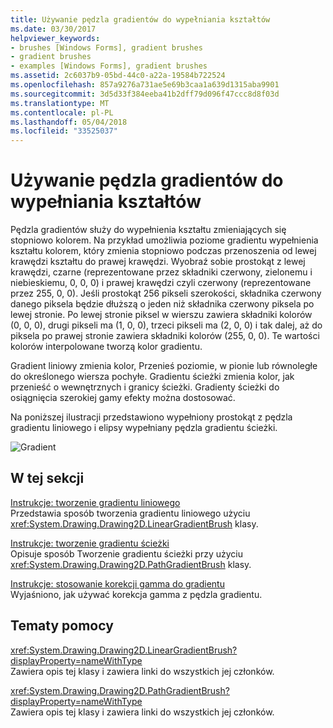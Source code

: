 ```yaml
---
title: Używanie pędzla gradientów do wypełniania kształtów
ms.date: 03/30/2017
helpviewer_keywords:
- brushes [Windows Forms], gradient brushes
- gradient brushes
- examples [Windows Forms], gradient brushes
ms.assetid: 2c6037b9-05bd-44c0-a22a-19584b722524
ms.openlocfilehash: 857a9276a731ae5e69b3caa1a639d1315aba9901
ms.sourcegitcommit: 3d5d33f384eeba41b2dff79d096f47ccc8d8f03d
ms.translationtype: MT
ms.contentlocale: pl-PL
ms.lasthandoff: 05/04/2018
ms.locfileid: "33525037"
---
```

# <a name="using-a-gradient-brush-to-fill-shapes"></a>Używanie pędzla gradientów do wypełniania kształtów
Pędzla gradientów służy do wypełnienia kształtu zmieniających się stopniowo kolorem. Na przykład umożliwia poziome gradientu wypełnienia kształtu kolorem, który zmienia stopniowo podczas przenoszenia od lewej krawędzi kształtu do prawej krawędzi. Wyobraź sobie prostokąt z lewej krawędzi, czarne (reprezentowane przez składniki czerwony, zielonemu i niebieskiemu, 0, 0, 0) i prawej krawędzi czyli czerwony (reprezentowane przez 255, 0, 0). Jeśli prostokąt 256 pikseli szerokości, składnika czerwony danego piksela będzie dłuższą o jeden niż składnika czerwony piksela po lewej stronie. Po lewej stronie piksel w wierszu zawiera składniki kolorów (0, 0, 0), drugi pikseli ma (1, 0, 0), trzeci pikseli ma (2, 0, 0) i tak dalej, aż do piksela po prawej stronie zawiera składniki kolorów (255, 0, 0). Te wartości kolorów interpolowane tworzą kolor gradientu.  
  
 Gradient liniowy zmienia kolor, Przenieś poziomie, w pionie lub równoległe do określonego wiersza pochyłe. Gradientu ścieżki zmienia kolor, jak przenieść o wewnętrznych i granicy ścieżki. Gradienty ścieżki do osiągnięcia szerokiej gamy efekty można dostosować.  
  
 Na poniższej ilustracji przedstawiono wypełniony prostokąt z pędzla gradientu liniowego i elipsy wypełniany pędzla gradientu ścieżki.  
  
 ![Gradient](../../../../docs/framework/winforms/advanced/media/gradient2.png "gradient2")  
  
## <a name="in-this-section"></a>W tej sekcji  
 [Instrukcje: tworzenie gradientu liniowego](../../../../docs/framework/winforms/advanced/how-to-create-a-linear-gradient.md)  
 Przedstawia sposób tworzenia gradientu liniowego użyciu <xref:System.Drawing.Drawing2D.LinearGradientBrush> klasy.  
  
 [Instrukcje: tworzenie gradientu ścieżki](../../../../docs/framework/winforms/advanced/how-to-create-a-path-gradient.md)  
 Opisuje sposób Tworzenie gradientu ścieżki przy użyciu <xref:System.Drawing.Drawing2D.PathGradientBrush> klasy.  
  
 [Instrukcje: stosowanie korekcji gamma do gradientu](../../../../docs/framework/winforms/advanced/how-to-apply-gamma-correction-to-a-gradient.md)  
 Wyjaśniono, jak używać korekcja gamma z pędzla gradientu.  
  
## <a name="reference"></a>Tematy pomocy  
 <xref:System.Drawing.Drawing2D.LinearGradientBrush?displayProperty=nameWithType>  
 Zawiera opis tej klasy i zawiera linki do wszystkich jej członków.  
  
 <xref:System.Drawing.Drawing2D.PathGradientBrush?displayProperty=nameWithType>  
 Zawiera opis tej klasy i zawiera linki do wszystkich jej członków.
